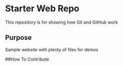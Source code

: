 # Starter Web Repo

This repository is for showing how Git and GitHub work

## Purpose

Sample website with plenty of files for demos

##How To Contribute

